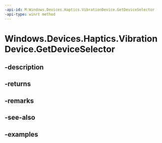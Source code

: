 ```yaml
---
-api-id: M:Windows.Devices.Haptics.VibrationDevice.GetDeviceSelector
-api-type: winrt method
---
```


<!-- Method syntax.
public string VibrationDevice.GetDeviceSelector()
-->

# Windows.Devices.Haptics.VibrationDevice.GetDeviceSelector

## -description

## -returns

## -remarks

## -see-also

## -examples

